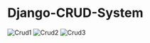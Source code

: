 # Django-CRUD-System
![Crud1](https://github.com/Kimani-dev931/Django-CRUD-System/assets/77829096/3dad63af-3ed1-4956-9608-4c4a16ca8bfb)
![Crud2](https://github.com/Kimani-dev931/Django-CRUD-System/assets/77829096/b337a0da-44eb-4607-bd1d-65f09da069cd)
![Crud3](https://github.com/Kimani-dev931/Django-CRUD-System/assets/77829096/1d5da4c8-8201-4e3f-90f5-70bc4bab3ae3)
